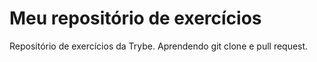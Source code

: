 # Meu repositório de exercícios
Repositório de exercícios da Trybe.
Aprendendo git clone e pull request.